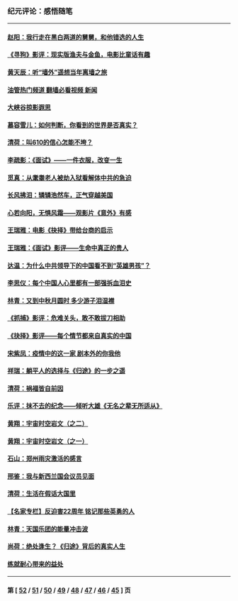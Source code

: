 ### 纪元评论：感悟随笔
---
#### [赵阳：我行走在黑白两道的舅舅，和他错选的人生](../../pages/nsc1035/n13438837.md?12220330) 
#### [《寻狗》影评：现实版渔夫与金鱼，电影比童话有趣](../../pages/nsc1035/n13389805.md?12220330) 
#### [黄天辰：听“墙外”遥想当年离墙之旅](../../pages/nsc1035/n13377229.md?12220330) 
#### [油管热门频道 翻墙必看视频 新闻](ok?12220330)
#### [大峡谷掠影遐思](../../pages/nsc1035/n13354743.md?12220330) 
#### [慕容雪儿：如何判断，你看到的世界是否真实？](../../pages/nsc1035/n13332569.md?12220330) 
#### [清荷：叫610的信心怎能不垮？](../../pages/nsc1035/n13304848.md?12220330) 
#### [李疏影：《面试》——一件衣服，改变一生](../../pages/nsc1035/n13292494.md?12220330) 
#### [觅真：从耄耋老人被劫入狱看解体中共的急迫](../../pages/nsc1035/n13284545.md?12220330) 
#### [长风拂泪：辚辚浩然车，正气穿越美国](../../pages/nsc1035/n13284280.md?12220330) 
#### [心若向阳，无惧风霜——观影片《意外》有感](../../pages/nsc1035/n13275318.md?12220330) 
#### [王瑞雅：电影《抉择》带给台商的启示](../../pages/nsc1035/n13274064.md?12220330) 
#### [王瑞雅：《面试》影评——生命中真正的贵人](../../pages/nsc1035/n13260528.md?12220330) 
#### [达温：为什么中共领导下的中国看不到“英雄男孩”？](../../pages/nsc1035/n13257099.md?12220330) 
#### [李思仪：每个中国人心里都有一部强拆血泪史](../../pages/nsc1035/n13249632.md?12220330) 
#### [林青：又到中秋月圆时 多少游子泪湿襟](../../pages/nsc1035/n13245916.md?12220330) 
#### [《抓捕》影评：危难关头，敢不敢拔刀相助](../../pages/nsc1035/n13244251.md?12220330) 
#### [《抉择》影评——每个情节都来自真实的中国](../../pages/nsc1035/n13242564.md?12220330) 
#### [宋紫凤：疫情中的这一家 剧本外的你我他](../../pages/nsc1035/n13242358.md?12220330) 
#### [祥瑞：躺平人的选择与《归途》的一步之遥](../../pages/nsc1035/n13213201.md?12220330) 
#### [清荷：祸福皆自前因](../../pages/nsc1035/n13213177.md?12220330) 
#### [乐评：抹不去的纪念——倾听大雄《无名之辈无所适从》](../../pages/nsc1035/n13163359.md?12220330) 
#### [黄翔：宇宙时空岩文（之二）](../../pages/nsc1035/n13141116.md?12220330) 
#### [黄翔：宇宙时空岩文（之一）](../../pages/nsc1035/n13140355.md?12220330) 
#### [石山：郑州雨灾激活的感言](../../pages/nsc1035/n13135372.md?12220330) 
#### [邢鉴：我与新西兰国会议员见面](../../pages/nsc1035/n13111626.md?12220330) 
#### [清荷：生活在假话大国里](../../pages/nsc1035/n13103916.md?12220330) 
#### [【名家专栏】反迫害22周年 铭记那些英勇的人](../../pages/nsc1035/n13102771.md?12220330) 
#### [林青：天国乐团的能量冲击波](../../pages/nsc1035/n13099634.md?12220330) 
#### [尚荷：绝处逢生？《归途》背后的真实人生](../../pages/nsc1035/n13099470.md?12220330) 
#### [练就耐心带来的益处](../../pages/nsc1035/n13081876.md?12220330) 

---
#### 第 [ [52](./52.md?12220330) / [51](./51.md?12220330) / [50](./50.md?12220330) / [49](./49.md?12220330) / [48](./48.md?12220330) / [47](./47.md?12220330) / [46](./46.md?12220330) / [45](./45.md?12220330) ] 页
